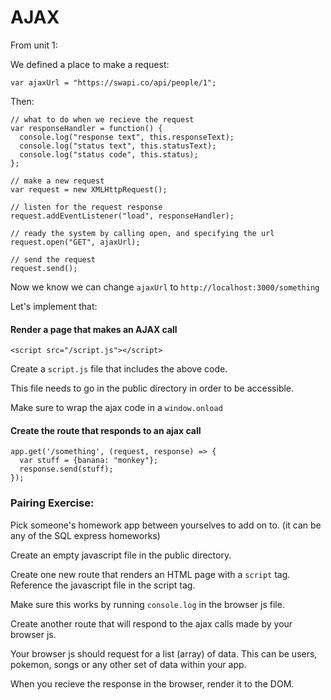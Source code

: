 # AJAX
From unit 1:

We defined a place to make a request:
```
var ajaxUrl = "https://swapi.co/api/people/1";
```

Then:
```
// what to do when we recieve the request
var responseHandler = function() {
  console.log("response text", this.responseText);
  console.log("status text", this.statusText);
  console.log("status code", this.status);
};

// make a new request
var request = new XMLHttpRequest();

// listen for the request response
request.addEventListener("load", responseHandler);

// ready the system by calling open, and specifying the url
request.open("GET", ajaxUrl);

// send the request
request.send();
```

Now we know we can change `ajaxUrl` to `http://localhost:3000/something`

Let's implement that:

#### Render a page that makes an AJAX call
```
<script src="/script.js"></script>
```

Create a `script.js` file that includes the above code.

This file needs to go in the public directory in order to be accessible.

Make sure to wrap the ajax code in a `window.onload`

#### Create the route that responds to an ajax call

```
app.get('/something', (request, response) => {
  var stuff = {banana: "monkey"};
  response.send(stuff);
});
```

### Pairing Exercise:
Pick someone's homework app between yourselves to add on to. (it can be any of the SQL express homeworks)

Create an empty javascript file in the public directory.

Create one new route that renders an HTML page with a `script` tag. Reference the javascript file in the script tag.

Make sure this works by running `console.log` in the browser js file.

Create another route that will respond to the ajax calls made by your browser js.

Your browser js should request for a list (array) of data. This can be users, pokemon, songs or any other set of data within your app.

When you recieve the response in the browser, render it to the DOM.
